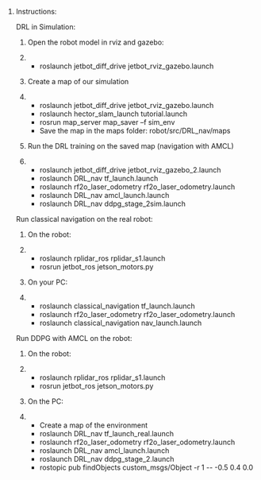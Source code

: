 1. Instructions:

   DRL in Simulation:

   1. Open the robot model in rviz     and gazebo:

   2. - roslaunch jetbot_diff_drive      jetbot_rviz_gazebo.launch

   3. Create a map of our     simulation

   4. - roslaunch jetbot_diff_drive      jetbot_rviz_gazebo.launch
      - roslaunch hector_slam_launch      tutorial.launch
      - rosrun map_server map_saver      –f sim_env
      - Save the map in the maps      folder: robot/src/DRL_nav/maps

   5. Run the DRL training on the     saved map (navigation with AMCL)

   6. - roslaunch jetbot_diff_drive      jetbot_rviz_gazebo_2.launch
      - roslaunch DRL_nav      tf_launch.launch
      - roslaunch      rf2o_laser_odometry rf2o_laser_odometry.launch
      - roslaunch DRL_nav      amcl_launch.launch
      - roslaunch DRL_nav      ddpg_stage_2sim.launch

    

   Run classical navigation on the real robot:

   1. On the robot:

   2. - roslaunch rplidar_ros      rplidar_s1.launch
      - rosrun jetbot_ros      jetson_motors.py

   3. On your PC:

   4. - roslaunch      classical_navigation tf_launch.launch
      - roslaunch      rf2o_laser_odometry rf2o_laser_odometry.launch
      - roslaunch      classical_navigation nav_launch.launch

    

   Run DDPG with AMCL on the robot:

   1. On the robot:

   2. - roslaunch rplidar_ros      rplidar_s1.launch
      - rosrun jetbot_ros      jetson_motors.py

   3. On the PC:

   4. - Create a map of the      environment
      - roslaunch DRL_nav      tf_launch_real.launch
      - roslaunch      rf2o_laser_odometry rf2o_laser_odometry.launch
      - roslaunch DRL_nav      amcl_launch.launch
      - roslaunch DRL_nav      ddpg_stage_2.launch
      - rostopic pub findObjects      custom_msgs/Object -r 1 -- -0.5 0.4 0.0
